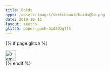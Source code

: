 ```yaml
---
title: Boids
hype: /assets/images/sketchbook/boids@2x.png
date: 2019-10-15
layout: sketch
glitch: paper-push-6zd203q7f5
---
```


<div class="fullscreen">
  <canvas id="view"></canvas>
</div>

{% if page.glitch %}
<div class="sketch__share">
  <a class="sketch__share--glitch" href="https://glitch.com/edit/?utm_content=project_{{ page.glitch }}&utm_source=remix_this&utm_medium=button&utm_campaign=glitchButton#!/remix/{{ page.glitch }}">
    <img src="https://cdn.glitch.com/2bdfb3f8-05ef-4035-a06e-2043962a3a13%2Fremix%402x.png?1513093958726" alt="remix this" height="33">
  </a>
<div>
{% endif %}

<script type="text/javascript" src="/assets/js/lodash.min.js"></script>
<script type="text/javascript" src="/assets/js/ramda.min.js"></script>
<script type="text/javascript" src="/assets/js/dat.gui.min.js"></script>
<script type="text/javascript" src="/assets/js/gpu-browser.min.js"></script>

<script type="text/javascript">
/*
TODO:
- move walls off screen
- better styles
- better clear function
*/

const DEBUG = false;
const BOIDS = 300;
const TIMEOUT = 0;
const BORDER = 100;
const C = 2.1;
const M = 1.9;
const F = 0.99;

let view;
let ctx;
let width;
let height;
let play;
let distances;
let yMin;
let yMax;
let xMin;
let xMax;
let rAF;
let computeForces;
let gpu;
let world;

function applyForces(things) {
  let y = things[this.thread.x][0];
  let x = things[this.thread.x][1];

  let dy = things[this.thread.x][2] + Math.random() * 0.2 - 0.1;
  let dx = things[this.thread.x][3] + Math.random() * 0.2 - 0.1;
  dy *= this.constants.F;
  dx *= this.constants.F;

  let countAlign = 0;
  let alignY = 0;
  let alignX = 0;
  let countCenter = 1;
  let centerX = x;
  let centerY = y;
  let countAvoid = 1;
  let avoidX = x;
  let avoidY = y;

  for (let i = 0; i < this.constants.size; i++) {
    if (i !== this.thread.x) {
      const x2 = things[i][1];
      const y2 = things[i][0];
      const d = Math.pow(x2 - x, 2) + Math.pow(y2 - y, 2);

      if (d < 5000) {
        countAlign += 1;
        alignY += things[i][2];
        alignX += things[i][3];
      }

      if (d < 1000 && d > 4000) {
        countCenter += 1;
        centerY += y2;
        centerX += x2;
      }

      if (d < 2000) {
        countAvoid += 1;
        avoidY += y2;
        avoidX += x2;
      }
    }
  }

  if (countAlign > 0) {
    dy += (alignY / countAlign) * 0.03;
    dx += (alignX / countAlign) * 0.03;
  }

  if (countCenter > 0) {
    dy += (y - (centerY / countCenter)) * 0.004;
    dx += (x - (centerX / countCenter)) * 0.004;
  }

  if (countAvoid > 0) {
    dy += (y - (avoidY / countAvoid)) * 0.004;
    dx += (x - (avoidX / countAvoid)) * 0.004;
  }

  const hW = this.constants.width / 2;
  const hH = this.constants.height / 2;

  dy += (hH - y)/hH * 0.002;
  dx += (hW - x)/hW * 0.002;

  const velocity = Math.pow(dy, 2) + Math.pow(dx, 2);

  if (velocity > this.constants.C) {
    const t = Math.atan2(dy, dx);
    dy = Math.sin(t) * this.constants.C;
    dx = Math.cos(t) * this.constants.C;
  }

  if (velocity < this.constants.M) {
    const t = Math.atan2(dy, dx);
    dy = Math.sin(t) * this.constants.M;
    dx = Math.cos(t) * this.constants.M;
  }

  if (y + dy < -this.constants.BORDER || y + dy > this.constants.height + this.constants.BORDER) {
    dy *= -1;
  }

  if (x + dx < -this.constants.BORDER || x + dx > this.constants.width + this.constants.BORDER) {
    dx *= -1;
  }

  y = Math.min(
    this.constants.height + this.constants.BORDER,
    Math.max(-this.constants.BORDER, dy + y),
  );
  x = Math.min(
    this.constants.width + this.constants.BORDER,
    Math.max(-this.constants.BORDER, dx + x),
  );

  return [
    y,
    x,
    dy,
    dx,
  ];
}



// Get pixel
const px = (x) => x;
const py = (y) => y;

const update = () => {
  // console.log(distances.toArray());
  world.things = computeForces(world.things);
};

const renderBoid = ([y, x, dy, dx]) => {
  ctx.strokeStyle = 'rgba(0, 0, 0, 0.4)';
  ctx.lineWidth = 2;
  ctx.beginPath();
  ctx.moveTo(px(x), py(y));
  ctx.lineTo(px(x) + dx * 3, py(y) + dy * 3);
  ctx.stroke();
};

const renderThing = (thing) => {
  renderBoid(thing);
};

const render = () => {
  world.things.forEach(renderThing);
};

const clearThing = ([y, x, dy, dx]) => {
  ctx.clearRect(x-5, y-5, 10, 10);
}

const clear = () => {
  ctx.fillStyle = 'rgba(128, 128, 128, 0.2)';
  ctx.fillRect(0, 0, width, height);
  // world.things.forEach(clearThing);
};

const loop = () => {
  clear();
  update();
  render();

  if (TIMEOUT !== -1) {
    rAF = window.requestAnimationFrame(loop);
  }
};

const start = () => {
  console.log('start');
  play = true;
  loop();

  if (TIMEOUT > 0) {
    setTimeout(() => {
      stop();
    }, TIMEOUT);
  }
};

const stop = () => {
  window.cancelAnimationFrame(rAF);
  if (computeForces) {
	  computeForces.destroy();
  }
  console.log('stop');
}

const setup = () => {
  console.log('setup');
  view = document.getElementById('view');
  ctx = view.getContext('2d');

  gpu = new GPU({
    // mode: 'cpu',
    // mode: 'webgl2',
  });

  width = window.innerWidth;
  height = window.innerHeight;

  view.style.width = width + 'px';
  view.style.height = height + 'px';
  ctx.canvas.width  = width;
  ctx.canvas.height = height;

  world = {
    things: [],
  };

  world.things = world.things.concat(
    R.times(() => ([
      Math.random() * height, // y
      Math.random() * width, // x
      Math.random() * 3 - 1.5, // dy
      Math.random() * 3 - 1.5, // dx
      // 'boid', // type
    ]), BOIDS),
  );

  computeForces = gpu.createKernel(applyForces)
    .setOutput([
      world.things.length,
    ])
    .setConstants({
      size: world.things.length,
      C,
      M,
      F,
      BORDER,
      width,
      height,
    });
};

stop();
setup();
start();



</script>
